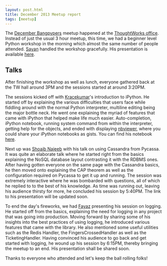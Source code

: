 ```yaml
---
layout: post.html
title: December 2013 Meetup report
tags: [meetup]
---
```


The [December Bangpypers](http://www.meetup.com/BangPypers/events/125797532/) meetup happened at the [ThoughtWorks office](https://www.google.co.in/maps/preview#!q=ThoughtWorks%2C+147%2FF%2C+2nd+Floor%2C+ACR+Mansion%2C+8th+Main+Rd%2C+3rd+Block%2C+Koramangala%2C+Bangalore%2C+Karnataka%2C+560034%2C+Koramangala+3+Block%2C+Koramangala%2C+Bangalore%2C+Karnataka&data=!4m15!2m14!1m13!1s0x3bae14053a4499f5%3A0xe2b2b820791f972d!3m8!1m3!1d228436!2d77.6309395!3d12.9539974!3m2!1i1280!2i705!4f13.1!4m2!3d12.928713!4d77.62889). Instead of just the usual 3 hour meetup, this time, we had a beginner level Python workshop in the morning which almost the same number of people attended. [Sayan] handled the workshop gracefully. His presentation is available [here](http://slid.es/ratnadeepdebnath/intro-to-python).

Talks
---

After finishing the workshop as well as lunch, everyone gathered back at the TW hall around 3PM and the sessions started at around 3:20PM.

The sessions kicked off with [Kracekumar][]'s introduction to iPython. He started off by explaining the various difficulties that users face while fiddling around with the normal Python interpreter, multiline editing being the major bottle neck. He went one explaining the myriad of features that came with iPython that helped make life much easier. Auto-completion, iPython notebook, running system command from within the interpreter, getting help for the objects, and ended with displaying [nbviewer](http://nbviewer.ipython.org/), where you could share your iPython notebooks as gists. You can find his notebook [here](http://nbviewer.ipython.org/gist/kracekumar/8059932).

Next up was [Shoaib Najeeb][] with his talk on using Cassandra from Pycassa. It was quite an elaborate talk where he started right from the basics explaining the NoSQL database layout contrasting it with the RDBMS ones. After having gotten everyone on the same page with the Cassandra basics, he then moved onto explaining the CAP theorem as well as the configuration required on Pycassa to get it up and running. The session was extremely interactive where he was bombarded with questions, all of which he replied to to the best of his knowledge. As time was running out, leaving his audience thirsty for more, he concluded his session by 5:40PM. The link to his presentation will be updated soon.

To end the day's fireworks, we had [Fayaz][] presenting his session on logging. He started off from the basics, explaining the need for logging in any project that was going into production. Moving forward by sharing some of his insights into the best practices of using logging, he introduced various features that came with the library. He also mentioned some useful utilities such as the Redis Handler, the FingersCrossedHandler as well as the TicketingHandler. Having convinced his audience to go back and get started with logging, he wound up his session by 6:15PM, thereby bringing the meetup to an end. His presentation shall be shared soon.

Thanks to everyone who attended and let's keep the ball rolling folks!

[Kracekumar]: https://twitter.com/kracetheking
[Sayan]: https://twitter.com/chowdhury_sayan
[Shoaib Najeeb]: https://twitter.com/shoaibnajeeb
[Fayaz]: https://twitter.com/fayaz
